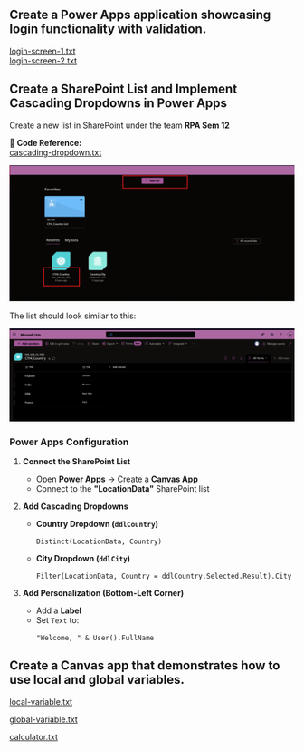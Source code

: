 ## Create a Power Apps application showcasing login functionality with validation. 


[login-screen-1.txt](txt-files/m2/login-1.txt)  
[login-screen-2.txt](txt-files/m2/login-2.txt)

## Create a SharePoint List and Implement Cascading Dropdowns in Power Apps  

Create a new list in SharePoint under the team **RPA Sem 12**  

📌 **Code Reference:**  
[cascading-dropdown.txt](txt-files/m2/cascading-dropdown.txt)  

![alt text](image-24.png)  

The list should look similar to this:  

![alt text](image-25.png)  

### **Power Apps Configuration**  

1. **Connect the SharePoint List**  
   - Open **Power Apps** → Create a **Canvas App**  
   - Connect to the **"LocationData"** SharePoint list  

2. **Add Cascading Dropdowns**  
   - **Country Dropdown (`ddlCountry`)**  
     ```powerapps
     Distinct(LocationData, Country)
     ```  
   - **City Dropdown (`ddlCity`)**  
     ```powerapps
     Filter(LocationData, Country = ddlCountry.Selected.Result).City
     ```  

3. **Add Personalization (Bottom-Left Corner)**  
   - Add a **Label**  
   - Set `Text` to:  
     ```powerapps
     "Welcome, " & User().FullName
     ```  



## Create a Canvas app that demonstrates how to use local and global variables.

[local-variable.txt](txt-files/m2/local-variable.txt)


[global-variable.txt](txt-files/m2/global-variable.txt)


[calculator.txt](txt-files/m2/calculator.txt)

